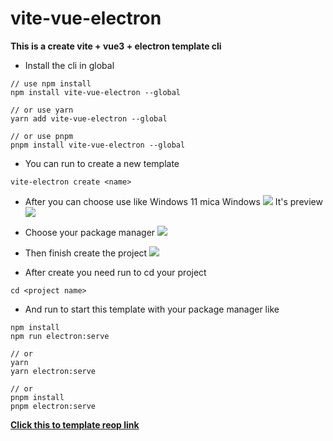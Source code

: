 # vite-vue-electron

**This is a create vite + vue3 + electron template cli**

- Install the cli in global
```
// use npm install
npm install vite-vue-electron --global

// or use yarn
yarn add vite-vue-electron --global

// or use pnpm
pnpm install vite-vue-electron --global
```

- You can run to create a new template
```
vite-electron create <name>
```

- After you can choose use like Windows 11 mica Windows
![](https://vkceyugu.cdn.bspapp.com/VKCEYUGU-0956b3c3-b4ed-405b-812d-b6b32dfbc322/b70305f1-9fc1-4b7d-a3fe-a991b910b92a.png)
It's preview
![](https://vkceyugu.cdn.bspapp.com/VKCEYUGU-0956b3c3-b4ed-405b-812d-b6b32dfbc322/22c2409d-9c89-4489-9bf0-ba60fe18e4bd.png)

- Choose your package manager
![](https://vkceyugu.cdn.bspapp.com/VKCEYUGU-0956b3c3-b4ed-405b-812d-b6b32dfbc322/bfd7df13-579c-48b1-803b-c764ea31fee5.png)

- Then finish create the project
![](https://vkceyugu.cdn.bspapp.com/VKCEYUGU-0956b3c3-b4ed-405b-812d-b6b32dfbc322/01eee27e-3bfb-4e6a-9379-1df807fef603.png)

- After create you need run to cd your project
```
cd <project name>
```

- And run to start this template with your package manager like
```
npm install
npm run electron:serve

// or
yarn 
yarn electron:serve

// or
pnpm install
pnpm electron:serve
```

[**Click this to template reop link**](https://github.com/tonylu110/vite-vue-electron.git)
